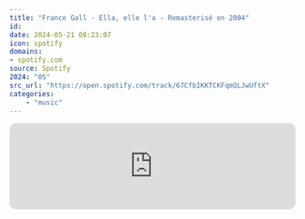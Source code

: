 ```yaml
---
title: "France Gall - Ella, elle l'a - Remasterisé en 2004"
id: 
date: 2024-05-21 08:23:07
icon: spotify
domains:
- spotify.com
source: Spotify
2024: "05"
src_url: "https://open.spotify.com/track/67CfbIKKTCKFqmQLJwUftX"
categories:
    - "music"
---
```

<iframe style="border-radius: 12px" width="100%" height="152" title="Spotify Embed: Ella, elle l&apos;a - Remasterisé en 2004" frameborder="0" allowfullscreen allow="autoplay; clipboard-write; encrypted-media; fullscreen; picture-in-picture" loading="lazy" src="https://open.spotify.com/embed/track/67CfbIKKTCKFqmQLJwUftX?utm_source=oembed"></iframe>
